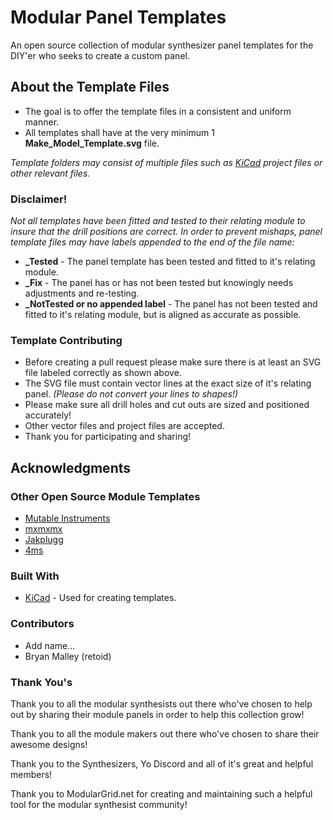 # Modular Panel Templates

An open source collection of modular synthesizer panel templates for the DIY'er who seeks to create a custom panel.

## About the Template Files

* The goal is to offer the template files in a consistent and uniform manner.
* All templates shall have at the very minimum 1 **Make_Model_Template.svg** file.

*Template folders may consist of multiple files such as [KiCad](http://kicad-pcb.org/) project files or other relevant files.*

### Disclaimer!

*Not all templates have been fitted and tested to their relating module to insure that the drill positions are correct. In order to prevent mishaps, panel template files may have labels appended to the end of the file name:*

* **_Tested** - The panel template has been tested and fitted to it's relating module.
* **_Fix** - The panel has or has not been tested but knowingly needs adjustments and re-testing.
* **_NotTested or no appended label** - The panel has not been tested and fitted to it's relating module, but is aligned as accurate as possible.

### Template Contributing

* Before creating a pull request please make sure there is at least an SVG file labeled correctly as shown above.
* The SVG file must contain vector lines at the exact size of it's relating panel. *(Please do not convert your lines to shapes!)*
* Please make sure all drill holes and cut outs are sized and positioned accurately!
* Other vector files and project files are accepted.
* Thank you for participating and sharing!

## Acknowledgments

### Other Open Source Module Templates

* [Mutable Instruments](https://github.com/pichenettes/eurorack)
* [mxmxmx](https://github.com/mxmxmx)
* [Jakplugg](https://github.com/jakplugg)
* [4ms](https://4mscompany.com/)

### Built With

* [KiCad](http://kicad-pcb.org/) - Used for creating templates.

### Contributors

* Add name...
* Bryan Malley (retoid)

### Thank You's

Thank you to all the modular synthesists out there who've chosen to help out by sharing their module panels in order to help this collection grow!

Thank you to all the module makers out there who've chosen to share their awesome designs!

Thank you to the Synthesizers, Yo Discord and all of it's great and helpful members!

Thank you to ModularGrid.net for creating and maintaining such a helpful tool for the modular synthesist community!


